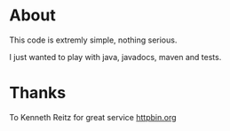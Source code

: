 About
=====

This code is extremly simple, nothing serious. 

I just wanted to play with java, javadocs, maven and tests.

Thanks
======

To Kenneth Reitz for great service [httpbin.org](http://httpbin.org)
